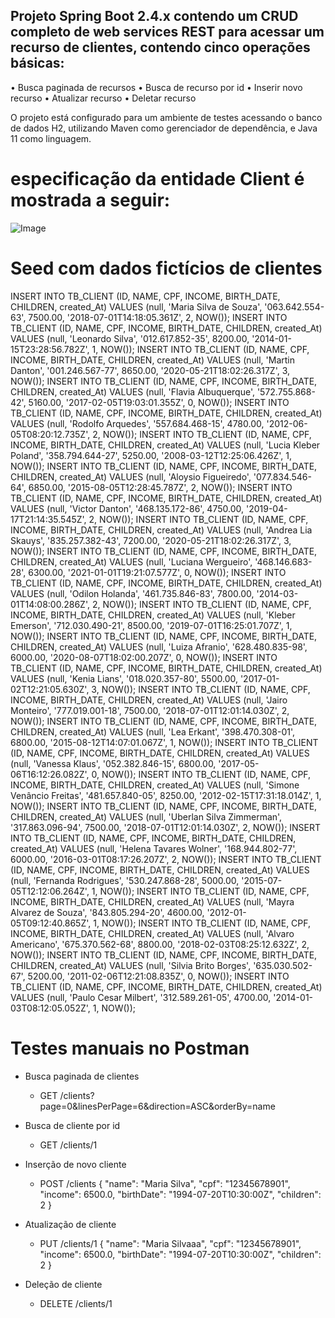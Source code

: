 ## Projeto Spring Boot 2.4.x contendo um CRUD completo de web services REST para acessar um recurso de clientes, contendo cinco operações básicas:

•	Busca paginada de recursos
•	Busca de recurso por id
•	Inserir novo recurso
•	Atualizar recurso
•	Deletar recurso

O projeto está configurado para um ambiente de testes acessando o banco de dados H2, utilizando Maven como gerenciador de dependência, e Java 11 como linguagem.

#  especificação da entidade Client é mostrada a seguir:

![Image](https://github.com/marciorbarcellos/dscatalog-bootcamp-devsuperior/blob/master/backend/img/entidadeClient.jpg)

# Seed com dados fictícios de clientes

INSERT INTO TB_CLIENT (ID, NAME, CPF, INCOME, BIRTH_DATE, CHILDREN, created_At) VALUES (null, 'Maria Silva de Souza', '063.642.554-63', 7500.00, '2018-07-01T14:18:05.361Z', 2, NOW());
INSERT INTO TB_CLIENT (ID, NAME, CPF, INCOME, BIRTH_DATE, CHILDREN, created_At) VALUES (null, 'Leonardo Silva', '012.617.852-35', 8200.00, '2014-01-15T23:28:56.782Z', 1, NOW());
INSERT INTO TB_CLIENT (ID, NAME, CPF, INCOME, BIRTH_DATE, CHILDREN, created_At) VALUES (null, 'Martin Danton', '001.246.567-77', 8650.00, '2020-05-21T18:02:26.317Z', 3, NOW());
INSERT INTO TB_CLIENT (ID, NAME, CPF, INCOME, BIRTH_DATE, CHILDREN, created_At) VALUES (null, 'Flavia Albuquerque', '572.755.868-42', 5160.00, '2017-02-05T19:03:01.355Z', 0, NOW());
INSERT INTO TB_CLIENT (ID, NAME, CPF, INCOME, BIRTH_DATE, CHILDREN, created_At) VALUES (null, 'Rodolfo Arquedes', '557.684.468-15', 4780.00, '2012-06-05T08:20:12.735Z', 2, NOW());
INSERT INTO TB_CLIENT (ID, NAME, CPF, INCOME, BIRTH_DATE, CHILDREN, created_At) VALUES (null, 'Lucia Kleber Poland', '358.794.644-27', 5250.00, '2008-03-12T12:25:06.426Z', 1, NOW());
INSERT INTO TB_CLIENT (ID, NAME, CPF, INCOME, BIRTH_DATE, CHILDREN, created_At) VALUES (null, 'Aloysio Figueiredo', '077.834.546-64', 6850.00, '2015-08-05T12:28:45.787Z', 2, NOW());
INSERT INTO TB_CLIENT (ID, NAME, CPF, INCOME, BIRTH_DATE, CHILDREN, created_At) VALUES (null, 'Victor Danton', '468.135.172-86', 4750.00, '2019-04-17T21:14:35.545Z', 2, NOW());
INSERT INTO TB_CLIENT (ID, NAME, CPF, INCOME, BIRTH_DATE, CHILDREN, created_At) VALUES (null, 'Andrea Lia Skauys', '835.257.382-43', 7200.00, '2020-05-21T18:02:26.317Z', 3, NOW());
INSERT INTO TB_CLIENT (ID, NAME, CPF, INCOME, BIRTH_DATE, CHILDREN, created_At) VALUES (null, 'Luciana Wergueiro', '468.146.683-28', 6300.00, '2021-01-01T19:21:07.577Z', 0, NOW());
INSERT INTO TB_CLIENT (ID, NAME, CPF, INCOME, BIRTH_DATE, CHILDREN, created_At) VALUES (null, 'Odilon Holanda', '461.735.846-83', 7800.00, '2014-03-01T14:08:00.286Z', 2, NOW());
INSERT INTO TB_CLIENT (ID, NAME, CPF, INCOME, BIRTH_DATE, CHILDREN, created_At) VALUES (null, 'Kleber Emerson', '712.030.490-21', 8500.00, '2019-07-01T16:25:01.707Z', 1, NOW());
INSERT INTO TB_CLIENT (ID, NAME, CPF, INCOME, BIRTH_DATE, CHILDREN, created_At) VALUES (null, 'Luiza Afranio', '628.480.835-98', 6000.00, '2020-08-07T18:02:00.207Z', 0, NOW());
INSERT INTO TB_CLIENT (ID, NAME, CPF, INCOME, BIRTH_DATE, CHILDREN, created_At) VALUES (null, 'Kenia Lians', '018.020.357-80', 5500.00, '2017-01-02T12:21:05.630Z', 3, NOW());
INSERT INTO TB_CLIENT (ID, NAME, CPF, INCOME, BIRTH_DATE, CHILDREN, created_At) VALUES (null, 'Jairo Monteiro', '777.019.001-18', 7500.00, '2018-07-01T12:01:14.030Z', 2, NOW());
INSERT INTO TB_CLIENT (ID, NAME, CPF, INCOME, BIRTH_DATE, CHILDREN, created_At) VALUES (null, 'Lea Erkant', '398.470.308-01', 6800.00, '2015-08-12T14:07:01.067Z', 1, NOW());
INSERT INTO TB_CLIENT (ID, NAME, CPF, INCOME, BIRTH_DATE, CHILDREN, created_At) VALUES (null, 'Vanessa Klaus', '052.382.846-15', 6800.00, '2017-05-06T16:12:26.082Z', 0, NOW());
INSERT INTO TB_CLIENT (ID, NAME, CPF, INCOME, BIRTH_DATE, CHILDREN, created_At) VALUES (null, 'Simone Venâncio Freitas', '481.657.840-05', 8250.00, '2012-02-15T17:31:18.014Z', 1, NOW());
INSERT INTO TB_CLIENT (ID, NAME, CPF, INCOME, BIRTH_DATE, CHILDREN, created_At) VALUES (null, 'Uberlan Silva Zimmerman', '317.863.096-94', 7500.00, '2018-07-01T12:01:14.030Z', 2, NOW());
INSERT INTO TB_CLIENT (ID, NAME, CPF, INCOME, BIRTH_DATE, CHILDREN, created_At) VALUES (null, 'Helena Tavares Wolner', '168.944.802-77', 6000.00, '2016-03-01T08:17:26.207Z', 2, NOW());
INSERT INTO TB_CLIENT (ID, NAME, CPF, INCOME, BIRTH_DATE, CHILDREN, created_At) VALUES (null, 'Fernanda Rodrigues', '530.247.868-28', 5000.00, '2015-07-05T12:12:06.264Z', 1, NOW());
INSERT INTO TB_CLIENT (ID, NAME, CPF, INCOME, BIRTH_DATE, CHILDREN, created_At) VALUES (null, 'Mayra Alvarez de Souza', '843.805.294-20', 4600.00, '2012-01-05T09:12:40.865Z', 1, NOW());
INSERT INTO TB_CLIENT (ID, NAME, CPF, INCOME, BIRTH_DATE, CHILDREN, created_At) VALUES (null, 'Alvaro Americano', '675.370.562-68', 8800.00, '2018-02-03T08:25:12.632Z', 2, NOW());
INSERT INTO TB_CLIENT (ID, NAME, CPF, INCOME, BIRTH_DATE, CHILDREN, created_At) VALUES (null, 'Silvia Brito Borges', '635.030.502-67', 5200.00, '2011-02-06T12:21:08.835Z', 0, NOW());
INSERT INTO TB_CLIENT (ID, NAME, CPF, INCOME, BIRTH_DATE, CHILDREN, created_At) VALUES (null, 'Paulo Cesar Milbert', '312.589.261-05', 4700.00, '2014-01-03T08:12:05.052Z', 1, NOW());


# Testes manuais no Postman

+ Busca paginada de clientes
	+ GET /clients?page=0&linesPerPage=6&direction=ASC&orderBy=name

+ Busca de cliente por id
	+ GET /clients/1

+ Inserção de novo cliente
	+ POST /clients
		{
		  "name": "Maria Silva",
		  "cpf": "12345678901",
		  "income": 6500.0,
		  "birthDate": "1994-07-20T10:30:00Z",
		  "children": 2
		}

+ Atualização de cliente
	+ PUT /clients/1
		{
		  "name": "Maria Silvaaa",
		  "cpf": "12345678901",
		  "income": 6500.0,
		  "birthDate": "1994-07-20T10:30:00Z",
		  "children": 2
		}

+ Deleção de cliente
	+ DELETE /clients/1



